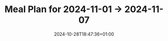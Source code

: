 ---
title: Meal Plan for 2024-11-01 -> 2024-11-07
date: 2024-10-28T18:47:36+01:00
plan_start: 2024-11-01
plan_end: 2024-11-07
meals: 
    # 1 dinner, 1 lunch
    sopa_de_picadillo_con_fideos: 6
    # 2 lunch
    curry_vietnamita_de_pescado: 6
    # 2 lunch
    marry_me_chicken_pasta: 4
    # 2 lunch
    one_pot_sausage_casserole_with_garlic_breadcrumbs: 4
    # 2 dinner
    spiced_carrot_and_lentil_soup: 4
    # 2 dinner
    stuffed_peppers: 4
    # 1 dinner
    parmesan_french_toast: 2

    # 1 breakfast
    fluffy_american_pancakes: 2
---